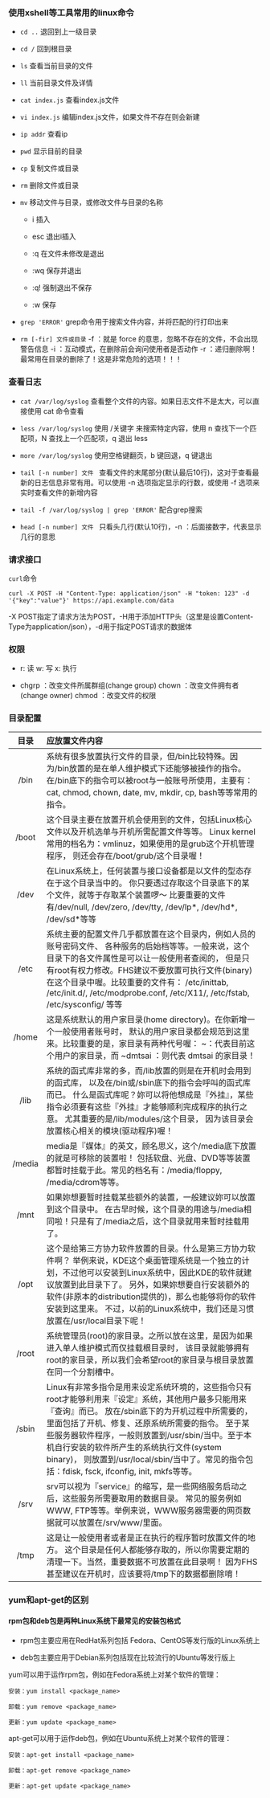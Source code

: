 ### 使用xshell等工具常用的linux命令

* `cd ..` 退回到上一级目录

* `cd /` 回到根目录

* `ls` 查看当前目录的文件

* `ll` 当前目录文件及详情

* `cat index.js` 查看index.js文件

* `vi index.js` 编辑index.js文件，如果文件不存在则会新建

* `ip addr` 查看ip

* `pwd` 显示目前的目录

* `cp` 复制文件或目录

* `rm` 删除文件或目录

* `mv` 移动文件与目录，或修改文件与目录的名称

	- i 插入

	- esc 退出i插入

	- :q 在文件未修改是退出

	- :wq 保存并退出

	- :q! 强制退出不保存

	- :w 保存

* `grep 'ERROR'` grep命令用于搜索文件内容，并将匹配的行打印出来

* `rm [-fir] 文件或目录` 
-f ：就是 force 的意思，忽略不存在的文件，不会出现警告信息
-i ：互动模式，在删除前会询问使用者是否动作
-r ：递归删除啊！最常用在目录的删除了！这是非常危险的选项！！！ 


### 查看日志

* `cat /var/log/syslog` 查看整个文件的内容。如果日志文件不是太大，可以直接使用 cat 命令查看

* `less /var/log/syslog` 使用 /关键字 来搜索特定内容，使用 n 查找下一个匹配项，N 查找上一个匹配项，q 退出 less

* `more /var/log/syslog` 使用空格键翻页，b 键回退，q 键退出

* `tail [-n number] 文件 ` 查看文件的末尾部分(默认最后10行)，这对于查看最新的日志信息非常有用。可以使用 -n 选项指定显示的行数，或使用 -f 选项来实时查看文件的新增内容 

* `tail -f /var/log/syslog | grep 'ERROR'` 配合grep搜索

* `head [-n number] 文件 ` 只看头几行(默认10行)，-n ：后面接数字，代表显示几行的意思


### 请求接口

`curl`命令

`curl -X POST -H "Content-Type: application/json" -H "token: 123" -d '{"key":"value"}' https://api.example.com/data`

-X POST指定了请求方法为POST，-H用于添加HTTP头（这里是设置Content-Type为application/json），-d用于指定POST请求的数据体


### 权限

- r: 读  w: 写  x: 执行

- chgrp ：改变文件所属群组(change group)   chown ：改变文件拥有者(change owner)   chmod ：改变文件的权限


### 目录配置

目录 | 应放置文件内容
:--: | :--
/bin | 系统有很多放置执行文件的目录，但/bin比较特殊。因为/bin放置的是在单人维护模式下还能够被操作的指令。 在/bin底下的指令可以被root与一般账号所使用，主要有：cat, chmod, chown, date, mv, mkdir, cp, bash等等常用的指令。
/boot | 这个目录主要在放置开机会使用到的文件，包括Linux核心文件以及开机选单与开机所需配置文件等等。 Linux kernel常用的档名为：vmlinuz，如果使用的是grub这个开机管理程序， 则还会存在/boot/grub/这个目录喔！
/dev | 在Linux系统上，任何装置与接口设备都是以文件的型态存在于这个目录当中的。 你只要透过存取这个目录底下的某个文件，就等于存取某个装置啰～ 比要重要的文件有/dev/null, /dev/zero, /dev/tty, /dev/lp*, /dev/hd*, /dev/sd*等等
/etc | 系统主要的配置文件几乎都放置在这个目录内，例如人员的账号密码文件、 各种服务的启始档等等。一般来说，这个目录下的各文件属性是可以让一般使用者查阅的， 但是只有root有权力修改。FHS建议不要放置可执行文件(binary)在这个目录中喔。比较重要的文件有： /etc/inittab, /etc/init.d/, /etc/modprobe.conf, /etc/X11/, /etc/fstab, /etc/sysconfig/ 等等
/home | 这是系统默认的用户家目录(home directory)。在你新增一个一般使用者账号时， 默认的用户家目录都会规范到这里来。比较重要的是，家目录有两种代号喔： ~：代表目前这个用户的家目录，而 ~dmtsai ：则代表 dmtsai 的家目录！
/lib | 系统的函式库非常的多，而/lib放置的则是在开机时会用到的函式库， 以及在/bin或/sbin底下的指令会呼叫的函式库而已。 什么是函式库呢？妳可以将他想成是『外挂』，某些指令必须要有这些『外挂』才能够顺利完成程序的执行之意。 尤其重要的是/lib/modules/这个目录， 因为该目录会放置核心相关的模块(驱动程序)喔！
/media | media是『媒体』的英文，顾名思义，这个/media底下放置的就是可移除的装置啦！ 包括软盘、光盘、DVD等等装置都暂时挂载于此。常见的档名有：/media/floppy, /media/cdrom等等。
/mnt | 如果妳想要暂时挂载某些额外的装置，一般建议妳可以放置到这个目录中。 在古早时候，这个目录的用途与/media相同啦！只是有了/media之后，这个目录就用来暂时挂载用了。
/opt | 这个是给第三方协力软件放置的目录。什么是第三方协力软件啊？ 举例来说，KDE这个桌面管理系统是一个独立的计划，不过他可以安装到Linux系统中，因此KDE的软件就建议放置到此目录下了。 另外，如果妳想要自行安装额外的软件(非原本的distribution提供的)，那么也能够将你的软件安装到这里来。 不过，以前的Linux系统中，我们还是习惯放置在/usr/local目录下呢！
/root | 系统管理员(root)的家目录。之所以放在这里，是因为如果进入单人维护模式而仅挂载根目录时， 该目录就能够拥有root的家目录，所以我们会希望root的家目录与根目录放置在同一个分割槽中。
/sbin | Linux有非常多指令是用来设定系统环境的，这些指令只有root才能够利用来『设定』系统，其他用户最多只能用来『查询』而已。 放在/sbin底下的为开机过程中所需要的，里面包括了开机、修复、还原系统所需要的指令。 至于某些服务器软件程序，一般则放置到/usr/sbin/当中。至于本机自行安装的软件所产生的系统执行文件(system binary)， 则放置到/usr/local/sbin/当中了。常见的指令包括：fdisk, fsck, ifconfig, init, mkfs等等。
/srv | srv可以视为『service』的缩写，是一些网络服务启动之后，这些服务所需要取用的数据目录。 常见的服务例如WWW, FTP等等。举例来说，WWW服务器需要的网页数据就可以放置在/srv/www/里面。
/tmp | 这是让一般使用者或者是正在执行的程序暂时放置文件的地方。 这个目录是任何人都能够存取的，所以你需要定期的清理一下。当然，重要数据不可放置在此目录啊！ 因为FHS甚至建议在开机时，应该要将/tmp下的数据都删除唷！


### yum和apt-get的区别

#### rpm包和deb包是两种Linux系统下最常见的安装包格式

- rpm包主要应用在RedHat系列包括 Fedora、CentOS等发行版的Linux系统上

- deb包主要应用于Debian系列包括现在比较流行的Ubuntu等发行版上

yum可以用于运作rpm包，例如在Fedora系统上对某个软件的管理：

	安装：yum install <package_name>

	卸载：yum remove <package_name>

	更新：yum update <package_name>

apt-get可以用于运作deb包，例如在Ubuntu系统上对某个软件的管理：

	安装：apt-get install <package_name>

	卸载：apt-get remove <package_name>

	更新：apt-get update <package_name>
